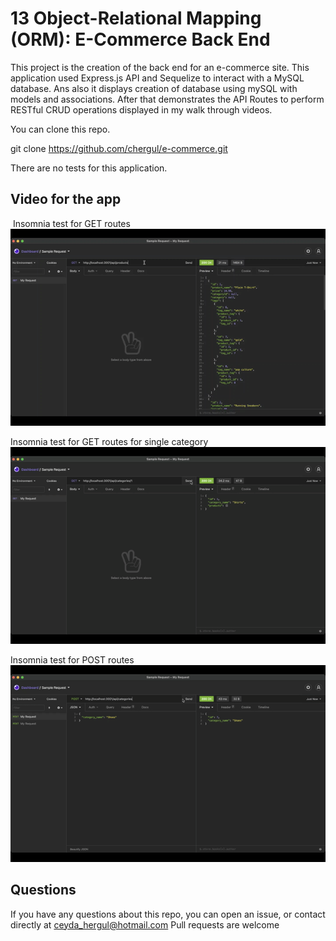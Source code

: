 # 13 Object-Relational Mapping (ORM): E-Commerce Back End

This project is the creation of the back end for an e-commerce site. This application used Express.js API and Sequelize to interact with a MySQL database. Ans also it displays creation of database using mySQL with models and associations. After that demonstrates the API Routes to perform RESTful CRUD operations displayed in my walk through videos.

You can clone this repo.

git clone https://github.com/chergul/e-commerce.git

There are no tests for this application.
​
​
## Video for the app
​
Insomnia test for GET routes
![Demo](./Assets/demo.gif)

Insomnia test for GET routes for single category
![Demo](./Assets/demo1.gif)

Insomnia test for POST routes
![Demo](./Assets/demo2.gif)


## Questions
If you have any questions about this repo, you can open an issue, or contact directly at 
ceyda_hergul@hotmail.com
Pull requests are welcome
​



